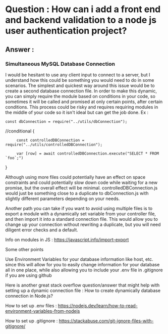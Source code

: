 # Question : How can i add a front end and backend validation to a node js user authentication project? #

## Answer : ##

### Simultaneous MySQL Database Connection ###

I would be hesitant to use any client input to connect to a server, but I understand how this could be something you would need to do in some scenarios. The simplest and quickest way around this issue would be to create a second database connection file. In order to make this dynamic, you can simply require the module based on conditions in your code, so sometimes it will be called and promised at only certain points, after certain conditions. This process could be risky and requires requiring modules in the middle of your code so it isn't ideal but can get the job done. Ex :

    const dbConnection = require("../utils/dbConnection");

//conditional {

         const controlledDBConnection = require("../utils/controlledDBConnection");

         var [row] = await controlledDBConnection.execute("SELECT * FROM `foo`;")

}

Although using more files could potentially have an effect on space constraints and could potentially slow down code while waiting for a new promise, but the overall effect will be minimal. controlledDBConnection.js would just be something close to a duplicate to dbConnection.js with slightly different parameters depending on your needs.

Another path you can take if you want to avoid using multiple files is to export a module with a dynamically set variable from your controller file, and then import it into a standard connection file. This would allow you to change up your connection without rewriting a duplicate, but you will need diligent error checks and a default.

Info on modules in JS : https://javascript.info/import-export

Some other points

Use Environment Variables for your database information like host, etc. since this will allow for you to easily change information for your database all in one place, while also allowing you to include your .env file in .gitignore if you are using github

Here is another great stack overflow question/answer that might help with setting up a dynamic connection file : How to create dynamically database connection in Node.js?

How to set up .env files : https://nodejs.dev/learn/how-to-read-environment-variables-from-nodejs

How to set up .gitignore : https://stackabuse.com/git-ignore-files-with-gitignore/

